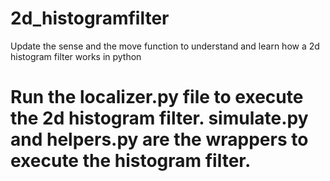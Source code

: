 # 2d_histogramfilter
Update the sense and the move function to understand and learn how a 2d histogram filter works in python

# Run the localizer.py file to execute the 2d histogram filter. simulate.py and helpers.py are the wrappers to execute the histogram filter. 
